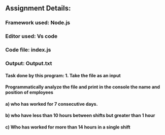 ## Assignment Details:
### Framework used: Node.js
### Editor used: Vs code
### Code file: index.js
### Output: Output.txt
#### Task done by this program: 1. Take the file as an input
#### Programmatically analyze the file and print in the console the name and position of employees 
####  a) who has worked for 7 consecutive days.
####  b) who have less than 10 hours between shifts but greater than 1 hour
####  c) Who has worked for more than 14 hours in a single shift
